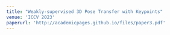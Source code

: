 ```yaml
---
title: "Weakly-supervised 3D Pose Transfer with Keypoints"
venue: 'ICCV 2023'
paperurl: 'http://academicpages.github.io/files/paper3.pdf'
---
```

